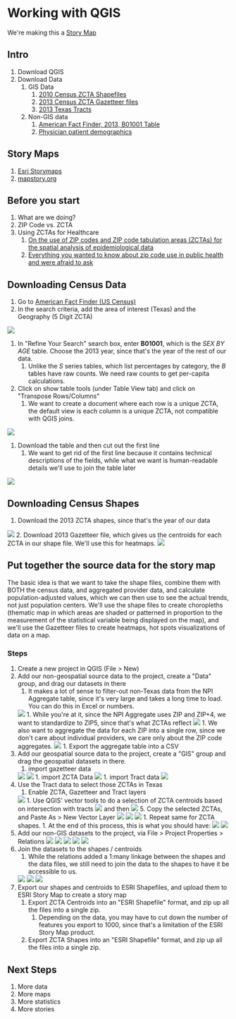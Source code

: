# Working with QGIS

We're making this a [Story Map](http://arcg.is/1TFGMxq)

## Intro

1. Download QGIS
1. Download Data
	1. GIS Data
		1. [2010 Census ZCTA Shapefiles](https://www.census.gov/geo/maps-data/data/cbf/cbf_zcta.html)
		2. [2013 Census ZCTA Gazetteer files](https://www.census.gov/geo/maps-data/data/gazetteer2013.html)
		3. [2013 Texas Tracts](http://www.census.gov/cgi-bin/geo/shapefiles/index.php)
	1. Non-GIS data
		1. [American Fact Finder, 2013, B01001 Table](http://factfinder.census.gov/faces/tableservices/jsf/pages/productview.xhtml?pid=ACS_13_5YR_B01001&prodType=table)
		1. [Physician patient demographics](https://www.cms.gov/Research-Statistics-Data-and-Systems/Statistics-Trends-and-Reports/Medicare-Provider-Charge-Data/Physician-and-Other-Supplier2013.html)

## Story Maps

1. [Esri Storymaps](http://storymaps.arcgis.com)
1. [mapstory.org](http://mapstory.org)

## Before you start

1. What are we doing?
1. ZIP Code vs. ZCTA
1. Using ZCTAs for Healthcare
	1. [On the use of ZIP codes and ZIP code tabulation areas (ZCTAs) for the spatial analysis of epidemiological data
](http://www.ncbi.nlm.nih.gov/pmc/articles/PMC1762013/)
	1. [Everything you wanted to know about zip code use in public health and were afraid to ask](http://www.wrenconference.org/WREN_2010_Documents/2010_presentations/SmorodinskyWREN2010.pdf)

## Downloading Census Data
1. Go to [American Fact Finder (US Census)](http://factfinder.census.gov/faces/nav/jsf/pages/searchresults.xhtml?refresh=t) 
1. In the search criteria, add the area of interest (Texas) and the Geography (5 Digit ZCTA)
<img src="README/american_fact_finder.png">

1. In "Refine Your Search" search box, enter **B01001**, which is the *SEX BY AGE* table. Choose the 2013 year, since that's the year of the rest of our data.
	1. Unlike the *S* series tables, which list percentages by category, the *B* tables have raw counts. We need raw counts to get per-capita calculations.
1. Click on show table tools (under Table View tab) and click on "Transpose Rows/Columns"
	1. We want to create a document where each row is a unique ZCTA, the default view is each column is a unique ZCTA, not compatible with QGIS joins.
<img src="README/transpose_cols.png">	

1. Download the table and then cut out the first line
	1. We want to get rid of the first line because it contains technical descriptions of the fields, while what we want is human-readable details we'll use to join the table later
<img src="README/aff_download.png">

## Downloading Census Shapes

1. Download the 2013 ZCTA shapes, since that's the year of our data
<img src="README/download_zcta.png">
2. Download 2013 Gazetteer file, which gives us the centroids for each ZCTA in our shape file. We'll use this for heatmaps.
<img src="README/gazetteer.png">

## Put together the source data for the story map

The basic idea is that we want to take the shape files, combine them with BOTH the census data, and aggregated provider data, and calculate population-adjusted values, which we can then use to see the actual trends, not just population centers. We'll use the shape files to create choropleths (thematic map in which areas are shaded or patterned in proportion to the measurement of the statistical variable being displayed on the map), and we'll use the Gazetteer files to create heatmaps, hot spots visualizations of data on a map.

### Steps
1. Create a new project in QGIS (File > New)
1. Add our non-geospatial source data to the project, create a "Data" group, and drag our datasets in there
	1. It makes a lot of sense to filter-out non-Texas data from the NPI Aggregate table, since it's very large and takes a long time to load. You can do this in Excel or numbers.
	<img src="README/filter_tx.png">
		1. While you're at it, since the NPI Aggregate uses ZIP and ZIP+4, we want to standardize to ZIP5, since that's what ZCTAs reflect 
		<img src="README/zip5.png">
	1. We also want to aggregate the data for each ZIP into a single row, since we don't care about individual providers, we care only about the ZIP code aggregates.
	<img src="README/zip_agg_pivot.png">
	1. Export the aggregate table into a CSV
1. Add our geospatial source data to the project, create a "GIS" group and drag the geospatial datasets in there.
	1. import gazetteer data
	<img src="README/import_gazetteer.png">
	<img src="README/step1-zcta.png">
	1. import ZCTA Data
	<img src="README/zcta_screenshot.png">
	1. import Tract data
	<img src="README/step2-tracts.png">
1. Use the Tract data to select those ZCTAs in Texas
	1. Enable ZCTA, Gazetteer and Tract layers
	<img src="README/step3-both.png">
	1. Use QGIS' vector tools to do a selection of ZCTA centroids based on intersection with tracts
	<img src="README/step4-selectfeatures.png">
	and then
	<img src="README/step4-detail.png">
	5. Copy the selected ZCTAs, and Paste As > New Vector Layer
	<img src="README/step4-paste1.png">
	<img src="README/step4-paste2.png">
	<img src="README/step4-create.png">
	1. Repeat same for ZCTA shapes.
	1. At the end of this process, this is what you should have:
	<img src="README/zcta_tracts.png">
	<img src="README/final_screen.png">
1. Add our non-GIS datasets to the project, via File > Project Properties > Relations
	<img src="README/rel1.png">
	<img src="README/rel2.png">
	<img src="README/rel3.png">
	<img src="README/rel4.png">
	<img src="README/rel5.png">
1. Join the datasets to the shapes / centroids
	1. While the relations added a 1:many linkage between the shapes and the data files, we still need to join the data to the shapes to have it be accessible to us.
	<img src="README/join1.png">
	<img src="README/join2.png">
	<img src="README/join3.png">
1. Export our shapes and centroids to ESRI Shapefiles, and upload them to ESRI Story Map to create a story map
	1. Export ZCTA Centroids into an "ESRI Shapefile" format, and zip up all the files into a single zip.
		1. Depending on the data, you may have to cut down the number of features you export to 1000, since that's a limitation of the ESRI Story Map product.
	2. Export ZCTA Shapes into an "ESRI Shapefile" format, and zip up all the files into a single zip.

## Next Steps

1. More data
2. More maps
3. More statistics
4. More stories
